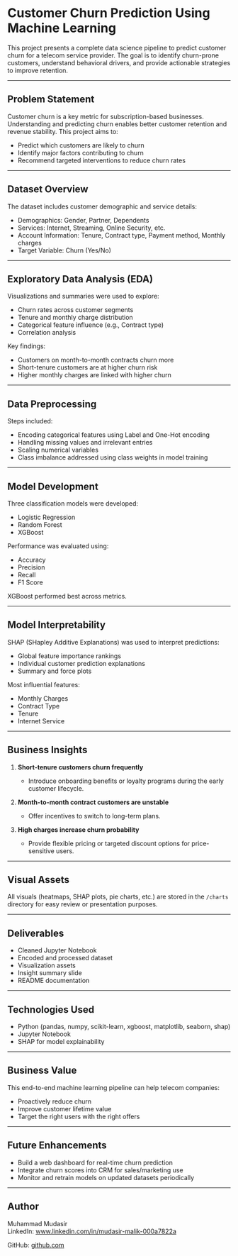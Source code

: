 # Customer Churn Prediction Using Machine Learning

This project presents a complete data science pipeline to predict customer churn for a telecom service provider. The goal is to identify churn-prone customers, understand behavioral drivers, and provide actionable strategies to improve retention.

---

## Problem Statement

Customer churn is a key metric for subscription-based businesses. Understanding and predicting churn enables better customer retention and revenue stability. This project aims to:

- Predict which customers are likely to churn
- Identify major factors contributing to churn
- Recommend targeted interventions to reduce churn rates

---

## Dataset Overview

The dataset includes customer demographic and service details:

- Demographics: Gender, Partner, Dependents
- Services: Internet, Streaming, Online Security, etc.
- Account Information: Tenure, Contract type, Payment method, Monthly charges
- Target Variable: Churn (Yes/No)

---

## Exploratory Data Analysis (EDA)

Visualizations and summaries were used to explore:

- Churn rates across customer segments
- Tenure and monthly charge distribution
- Categorical feature influence (e.g., Contract type)
- Correlation analysis

Key findings:

- Customers on month-to-month contracts churn more
- Short-tenure customers are at higher churn risk
- Higher monthly charges are linked with higher churn

---

## Data Preprocessing

Steps included:

- Encoding categorical features using Label and One-Hot encoding
- Handling missing values and irrelevant entries
- Scaling numerical variables
- Class imbalance addressed using class weights in model training

---

## Model Development

Three classification models were developed:

- Logistic Regression
- Random Forest
- XGBoost

Performance was evaluated using:

- Accuracy
- Precision
- Recall
- F1 Score

XGBoost performed best across metrics.

---

## Model Interpretability

SHAP (SHapley Additive Explanations) was used to interpret predictions:

- Global feature importance rankings
- Individual customer prediction explanations
- Summary and force plots

Most influential features:

- Monthly Charges
- Contract Type
- Tenure
- Internet Service

---

## Business Insights

1. **Short-tenure customers churn frequently**  
   - Introduce onboarding benefits or loyalty programs during the early customer lifecycle.

2. **Month-to-month contract customers are unstable**  
   - Offer incentives to switch to long-term plans.

3. **High charges increase churn probability**  
   - Provide flexible pricing or targeted discount options for price-sensitive users.

---

## Visual Assets

All visuals (heatmaps, SHAP plots, pie charts, etc.) are stored in the `/charts` directory for easy review or presentation purposes.

---

## Deliverables

- Cleaned Jupyter Notebook
- Encoded and processed dataset
- Visualization assets
- Insight summary slide
- README documentation

---

## Technologies Used

- Python (pandas, numpy, scikit-learn, xgboost, matplotlib, seaborn, shap)
- Jupyter Notebook
- SHAP for model explainability

---

## Business Value

This end-to-end machine learning pipeline can help telecom companies:

- Proactively reduce churn
- Improve customer lifetime value
- Target the right users with the right offers

---

## Future Enhancements

- Build a web dashboard for real-time churn prediction
- Integrate churn scores into CRM for sales/marketing use
- Monitor and retrain models on updated datasets periodically

---

## Author

Muhammad Mudasir  
LinkedIn: www.linkedin.com/in/mudasir-malik-000a7822a


GitHub: [github.com](https://github.com)
